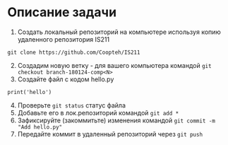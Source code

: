 # Описание задачи
1. Создать локальный репозиторий на компьютере
используя копию удаленного репозитория IS211
```
git clone https://github.com/Coopteh/IS211
```
2. Создадим новую ветку - для вашего компьютера
   командой `git checkout branch-180124-comp<N>`
3. Создайте файл с кодом hello.py
```
print('hello')
```
4. Проверьте `git status` статус файла
5. Добавьте его в лок.репозиторий командой `git add *`
6. Зафиксируйте (закоммитьте) изменения командой `git commit -m "Add hello.py"`
7. Передайте коммит в удаленный репозиторий через `git push`
